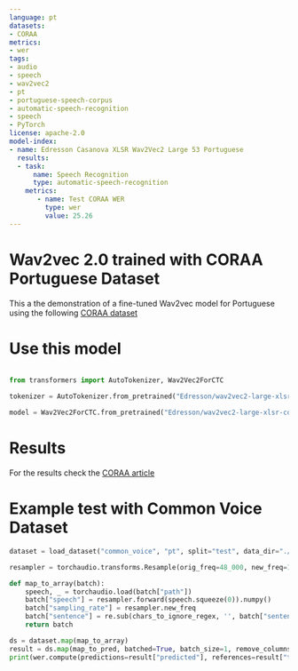 ```yaml
---
language: pt
datasets:
- CORAA 
metrics:
- wer
tags:
- audio
- speech
- wav2vec2
- pt
- portuguese-speech-corpus
- automatic-speech-recognition
- speech
- PyTorch
license: apache-2.0
model-index:
- name: Edresson Casanova XLSR Wav2Vec2 Large 53 Portuguese 
  results:
  - task: 
      name: Speech Recognition
      type: automatic-speech-recognition
    metrics:
       - name: Test CORAA WER
         type: wer
         value: 25.26
---
```


# Wav2vec 2.0 trained with CORAA Portuguese Dataset

This a the demonstration of a fine-tuned Wav2vec model for Portuguese using the following  [CORAA dataset](https://github.com/nilc-nlp/CORAA)



# Use this model

```python

from transformers import AutoTokenizer, Wav2Vec2ForCTC
  
tokenizer = AutoTokenizer.from_pretrained("Edresson/wav2vec2-large-xlsr-coraa-portuguese")

model = Wav2Vec2ForCTC.from_pretrained("Edresson/wav2vec2-large-xlsr-coraa-portuguese")
```
# Results
For the results check the [CORAA article](https://arxiv.org/abs/2110.15731)

# Example test with Common Voice Dataset


```python
dataset = load_dataset("common_voice", "pt", split="test", data_dir="./cv-corpus-6.1-2020-12-11")

resampler = torchaudio.transforms.Resample(orig_freq=48_000, new_freq=16_000)

def map_to_array(batch):
    speech, _ = torchaudio.load(batch["path"])
    batch["speech"] = resampler.forward(speech.squeeze(0)).numpy()
    batch["sampling_rate"] = resampler.new_freq
    batch["sentence"] = re.sub(chars_to_ignore_regex, '', batch["sentence"]).lower().replace("â€™", "'")
    return batch
```

```python
ds = dataset.map(map_to_array)
result = ds.map(map_to_pred, batched=True, batch_size=1, remove_columns=list(ds.features.keys()))
print(wer.compute(predictions=result["predicted"], references=result["target"]))
```

